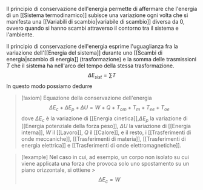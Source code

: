 Il principio di conservazione dell'energia permette di affermare che l'energia di un [[Sistema termodinamico]] subisce una variazione ogni volta che si manifesta una [[Variabili di scambio|variabile di scambio]] diversa da 0, ovvero quando si hanno scambi attraverso il contorno tra il sistema e l'ambiente.

Il principio di conservazione dell'energia esprime l'uguaglianza fra la variazione dell'[[Energia del sistema]] durante uno [[Scambi di energia|scambio di energia]] (trasformazione) e la somma delle trasmissioni $T$ che il sistema ha nell'arco del tempo della stessa trasformazione.
$$\Delta E_{sist}=\sum T$$
In questo modo possiamo dedurre
> [!axiom] Equazione della conservazione dell'energia
>$$\Delta E_{c}+\Delta E_{p}+\Delta U=W+Q+T_{om}+T_{m}+T_{ee}+T_{oe}$$
>dove $\Delta E_c$ è la variazione di [[Energia cinetica]],$\Delta E_{p}$ la variazione di [[Energia potenziale della forza peso]], $\Delta U$ la variazione di [[Energia interna]], $W$ il [[Lavoro]], $Q$ il [[Calore]], e il resto, i [[Trasferimenti di onde meccaniche]], [[Trasferimenti di materia]], [[Trasferimenti di energia elettrica]] e [[Trasferimenti di onde elettromagnetiche]].

>[!example]
>Nel caso in cui, ad esempio, un corpo non isolato su cui viene applicata una forza che provoca solo uno spostamento su un piano orizzontale, si ottiene >$$\Delta E_{c}=W$$
